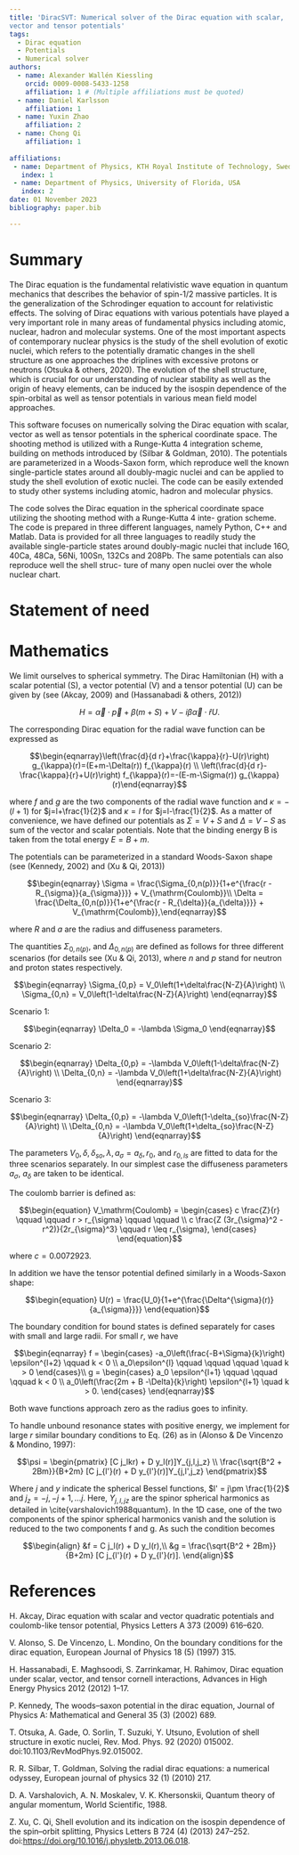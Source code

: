 ```yaml
---
title: 'DiracSVT: Numerical solver of the Dirac equation with scalar,
vector and tensor potentials'
tags:
  - Dirac equation
  - Potentials
  - Numerical solver
authors:
  - name: Alexander Wallén Kiessling
    orcid: 0009-0008-5433-1258
    affiliation: 1 # (Multiple affiliations must be quoted)
  - name: Daniel Karlsson
    affiliation: 1
  - name: Yuxin Zhao
    affiliation: 2
  - name: Chong Qi
    affiliation: 1
    
affiliations:
 - name: Department of Physics, KTH Royal Institute of Technology, Sweden
   index: 1
 - name: Department of Physics, University of Florida, USA
   index: 2
date: 01 November 2023 
bibliography: paper.bib

---
```


# Summary
The Dirac equation is the fundamental relativistic wave equation in quantum mechanics that describes the behavior of spin-1/2 massive particles. It
is the generalization of the Schrodinger equation to account for relativistic
effects. The solving of Dirac equations with various potentials have played a
very important role in many areas of fundamental physics including atomic,
nuclear, hadron and molecular systems. One of the most important aspects of contemporary nuclear
physics is the study of the shell evolution of exotic nuclei, which refers to
the potentially dramatic changes in the shell structure as one approaches the
driplines with excessive protons or neutrons (Otsuka & others, 2020). The evolution of the shell
structure, which is crucial for our understanding of nuclear stability as well
as the origin of heavy elements, can be induced by the isospin dependence
of the spin-orbital as well as tensor potentials in various mean field model
approaches. 

This software focuses on numerically solving the
Dirac equation with scalar, vector as well as tensor potentials in the spherical coordinate space. The shooting
method is utilized with a Runge-Kutta 4 integration scheme, building on methods introduced by (Silbar & Goldman, 2010). The potentials
are parameterized in a Woods-Saxon form, which reproduce well the known
single-particle states around all doubly-magic nuclei and can be applied to
study the shell evolution of exotic nuclei. The code can be easily extended
to study other systems including atomic, hadron and molecular physics.

The code solves the Dirac equation in the spherical
coordinate space utilizing the shooting method with a Runge-Kutta 4 inte-
gration scheme. The code is prepared in three different languages, namely 
Python, C++ and Matlab. Data is provided for all three languages to readily study the available single-particle
states around doubly-magic nuclei that include 16O, 40Ca, 48Ca, 56Ni, 100Sn,
132Cs and 208Pb. The same potentials can also reproduce well the shell struc-
ture of many open nuclei over the whole nuclear chart.

# Statement of need


# Mathematics

We limit ourselves to spherical symmetry. The Dirac Hamiltonian \(H\) with a scalar potential \(S\), a vector potential \(V\) and a tensor potential \(U\) can be given by (see (Akcay, 2009) and (Hassanabadi & others, 2012))

$$\begin{equation}
   H=\vec{\alpha} \cdot \vec{p}+\beta(m+S)+V-i \beta \vec{\alpha} \cdot \hat{r} U.
\end{equation}$$

The corresponding Dirac equation for the radial wave function can be expressed as

$$\begin{eqnarray}\left(\frac{d}{d r}+\frac{\kappa}{r}-U(r)\right) g_{\kappa}(r)=(E+m-\Delta(r)) f_{\kappa}(r) \\ \left(\frac{d}{d r}-\frac{\kappa}{r}+U(r)\right) f_{\kappa}(r)=-(E-m-\Sigma(r)) g_{\kappa}(r)\end{eqnarray}$$

where $f$ and $g$ are the two components of the radial wave function and $\kappa=-(l+1)$ for $j=l+\frac{1}{2}$ and $\kappa=l$ for $j=l-\frac{1}{2}$.
As a matter of convenience, we have defined our potentials as $\Sigma = V + S$ and $\Delta = V - S$ as sum of the vector and scalar potentials. Note that the binding energy B is taken from the total energy $E = B + m.$

The potentials can be parameterized in a standard Woods-Saxon shape (see (Kennedy, 2002) and (Xu & Qi, 2013))

$$\begin{eqnarray}
 \Sigma = \frac{\Sigma_{0,n(p)}}{1+e^{\frac{r - R_{\sigma}}{a_{\sigma}}}} + V_{\mathrm{Coulomb}}\\
 \Delta = \frac{\Delta_{0,n(p)}}{1+e^{\frac{r - R_{\delta}}{a_{\delta}}}} + V_{\mathrm{Coulomb}},\end{eqnarray}$$
 
where $R$ and $a$ are the radius and diffuseness parameters.

The quantities $\Sigma_{0,n(p)},$ and $\Delta_{0,n(p)}$ are defined as follows for three different scenarios (for details see (Xu & Qi, 2013), where $n$ and $p$ stand for neutron and proton states respectively.

$$\begin{eqnarray}
\Sigma_{0,p} = V_0\left(1+\delta\frac{N-Z}{A}\right) \\
\Sigma_{0,n} = V_0\left(1-\delta\frac{N-Z}{A}\right)
\end{eqnarray}$$

Scenario 1:

$$\begin{eqnarray}
\Delta_0 = -\lambda \Sigma_0
\end{eqnarray}$$

Scenario 2:

$$\begin{eqnarray}
\Delta_{0,p} = -\lambda V_0\left(1-\delta\frac{N-Z}{A}\right) \\
\Delta_{0,n} = -\lambda V_0\left(1+\delta\frac{N-Z}{A}\right) 
\end{eqnarray}$$

Scenario 3:

$$\begin{eqnarray}
\Delta_{0,p} = -\lambda V_0\left(1-\delta_{so}\frac{N-Z}{A}\right) \\
\Delta_{0,n} = -\lambda V_0\left(1+\delta_{so}\frac{N-Z}{A}\right) 
\end{eqnarray}$$


The parameters $V_0, \delta, \delta_{so}, \lambda, a_{\sigma} = a_\delta, r_0,$ and $r_{0,ls}$ are fitted to data for the three scenarios separately. In our simplest case the diffuseness parameters  $a_{\sigma}$, $a_\delta$ are taken to be identical.

The coulomb barrier is defined as:

$$\begin{equation}
V_\mathrm{Coulomb} = 
\begin{cases}
	c \frac{Z}{r} \qquad \qquad  r > r_{\sigma} \qquad \qquad \\
	c \frac{Z (3r_{\sigma}^2 - r^2)}{2r_{\sigma}^3} \qquad r \leq r_{\sigma},
\end{cases}
\end{equation}$$

where $c = 0.0072923$.

In addition we have the tensor potential defined similarly in a Woods-Saxon shape: 

$$\begin{equation}
  U(r) = \frac{U_0}{1+e^{\frac{\Delta^{\sigma}(r)}{a_{\sigma}}}}  
\end{equation}$$


The boundary condition for bound states is defined separately for cases with small and large radii. For small $r$, we have

$$\begin{eqnarray} 
f = 
\begin{cases}
	-a_0\left(\frac{-B+\Sigma}{k}\right) \epsilon^{l+2} \qquad k < 0 \\
	a_0\epsilon^{l}  \qquad \qquad \qquad \quad  k > 0 
\end{cases}\\
g = 
\begin{cases}
	a_0 \epsilon^{l+1} \qquad \qquad \qquad  k < 0   \\
	a_0\left(\frac{2m + B -\Delta}{k}\right) \epsilon^{l+1} \quad  k > 0.
\end{cases}
\end{eqnarray}$$

Both wave functions approach zero as the radius goes to infinity.

To handle unbound resonance states with positive energy, we implement for  large $r$ similar boundary conditions to Eq. (26) as in (Alonso & De Vincenzo & Mondino, 1997):

$$\psi = 
\begin{pmatrix}
	[C j_lkr) + D y_l(r)]Y_{j,l,j_z} \\
	\frac{\sqrt{B^2 + 2Bm}}{B+2m} [C j_{l'}(r) + D y_{l'}(r)]Y_{j,l',j_z}
\end{pmatrix}$$

Where $j$ and $y$ indicate the spherical Bessel functions, $l' = j\pm \frac{1}{2}$ and $j_z = -j, -j+1, \dots j.$ Here, $Y_{j,l,jz}$ are the spinor spherical harmonics as detailed in \cite{varshalovich1988quantum}. In the 1D case, one of the two components of the spinor spherical harmonics vanish and the solution is reduced to the two components f and g. As such the condition becomes

$$\begin{align} 
&f = C j_l(r) + D y_l(r),\\
&g = \frac{\sqrt{B^2 + 2Bm}}{B+2m} [C j_{l'}(r) + D y_{l'}(r)]. 
\end{align}$$

# References
H. Akcay, Dirac equation with scalar and vector quadratic potentials and
coulomb-like tensor potential, Physics Letters A 373 (2009) 616–620.

V. Alonso, S. De Vincenzo, L. Mondino, On the boundary conditions
for the dirac equation, European Journal of Physics 18 (5) (1997) 315.

H. Hassanabadi, E. Maghsoodi, S. Zarrinkamar, H. Rahimov, Dirac
equation under scalar, vector, and tensor cornell interactions, Advances
in High Energy Physics 2012 (2012) 1–17.

P. Kennedy, The woods–saxon potential in the dirac equation, Journal
of Physics A: Mathematical and General 35 (3) (2002) 689.

T. Otsuka, A. Gade, O. Sorlin, T. Suzuki, Y. Utsuno, Evolution of
shell structure in exotic nuclei, Rev. Mod. Phys. 92 (2020) 015002.
doi:10.1103/RevModPhys.92.015002.

R. R. Silbar, T. Goldman, Solving the radial dirac equations: a numerical odyssey, European journal of physics 32 (1) (2010) 217.

D. A. Varshalovich, A. N. Moskalev, V. K. Khersonskii, Quantum theory
of angular momentum, World Scientific, 1988.

Z. Xu, C. Qi, Shell evolution and its indication on the isospin
dependence of the spin–orbit splitting, Physics Letters B 724 (4) (2013)
247–252. doi:https://doi.org/10.1016/j.physletb.2013.06.018.


